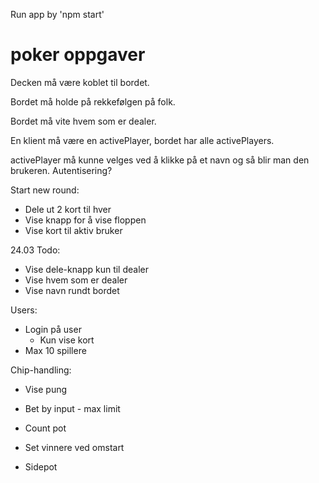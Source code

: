 Run app by 'npm start'


# poker oppgaver
Decken må være koblet til bordet.

Bordet må holde på rekkefølgen på folk.

Bordet må vite hvem som er dealer.

En klient må være en activePlayer, bordet har alle activePlayers.

activePlayer må kunne velges ved å klikke på et navn og så blir man den brukeren. Autentisering?

Start new round:
- Dele ut 2 kort til hver
- Vise knapp for å vise floppen
- Vise kort til aktiv bruker


24.03 Todo:
- Vise dele-knapp kun til dealer
- Vise hvem som er dealer
- Vise navn rundt bordet

Users:
- Login på user
	- Kun vise kort
- Max 10 spillere

Chip-handling:
- Vise pung
- Bet by input - max limit
- Count pot
- Set vinnere ved omstart

- Sidepot


